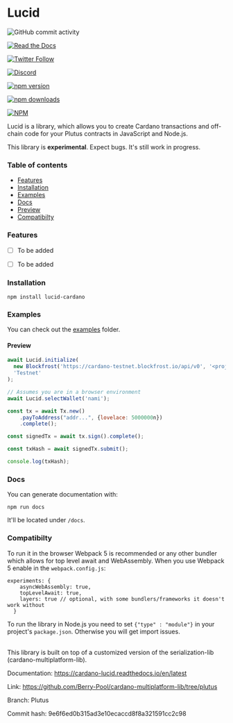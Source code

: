 # Lucid


<!-- [![GitHub Release Date](https://img.shields.io/github/release-date/berry-pool/lucid?style=plastic)](https://github.com/Berry-Pool/lucid) -->

![GitHub commit activity](https://img.shields.io/github/commit-activity/m/berry-pool/lucid?style=plastic)

[![Read the Docs](https://img.shields.io/readthedocs/cardano-lucid?style=plastic)](https://berry-pool.github.io/lucid/)

[![Twitter Follow](https://img.shields.io/twitter/follow/berry_ales?style=social)](https://twitter.com/berry_ales)

[![Discord](https://img.shields.io/discord/929963273741295696.svg?style=plastic&label=&logo=discord&logoColor=ffffff&color=7389D8&labelColor=6A7EC2)](https://discord.com/invite/sKqxrPb5fd)

[![npm version](https://img.shields.io/npm/v/lucid-cardano?style=plastic)](https://www.npmjs.com/package/lucid-cardano)

[![npm downloads](https://img.shields.io/npm/dw/lucid-cardano?style=plastic)](https://www.npmjs.com/package/lucid-cardano)
<!-- [![npm peer dependency version](https://img.shields.io/npm/dependency-version/cardano-lsd/peer/gsap?style=plastic)](https://greensock.com/gsap/) -->
[![NPM](https://img.shields.io/npm/l/lucid-cardano?style=plastic)](https://github.com/Berry-Pool/lucid)


Lucid is a library, which allows you to create Cardano transactions and off-chain code for your Plutus contracts in JavaScript and Node.js.

This library is **experimental**. Expect bugs. It's still work in progress.

### Table of contents

- [Features](#features)
- [Installation](#installation)
- [Examples](#examples)
- [Docs](#docs)
- [Preview](#preview)
- [Compatibilty](#compatibilty)

### Features

- [ ] To be added
- [ ] To be added


### Installation
```
npm install lucid-cardano
```
### Examples

You can check out the [examples](./src/examples/) folder.

#### Preview

```js
await Lucid.initialize(
  new Blockfrost('https://cardano-testnet.blockfrost.io/api/v0', '<projectId>'),
  'Testnet'
);

// Assumes you are in a browser environment
await Lucid.selectWallet('nami');

const tx = await Tx.new()
    .payToAddress("addr...", {lovelace: 5000000n})
    .complete();

const signedTx = await tx.sign().complete();

const txHash = await signedTx.submit();

console.log(txHash);
```
### Docs

You can generate documentation with:
```
npm run docs
```
It'll be located under `/docs`.

### Compatibilty

To run it in the browser Webpack 5 is recommended or any other bundler which allows for top level await and WebAssembly. When you use Webpack 5 enable in the `webpack.config.js`:
```
experiments: {
    asyncWebAssembly: true,
    topLevelAwait: true,
    layers: true // optional, with some bundlers/frameworks it doesn't work without
  }
```

To run the library in Node.js you need to set `{"type" : "module"}` in your project's `package.json`. Otherwise you will get import issues.

<br />
This library is built on top of a customized version of the serialization-lib (cardano-multiplatform-lib).

Documentation: https://cardano-lucid.readthedocs.io/en/latest

Link: https://github.com/Berry-Pool/cardano-multiplatform-lib/tree/plutus

Branch: Plutus

Commit hash: 9e6f6ed0b315ad3e10ecaccd8f8a321591cc2c98